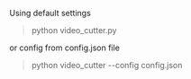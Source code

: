 Using default settings
> python video_cutter.py

or config from config.json file
> python video_cutter --config config.json

